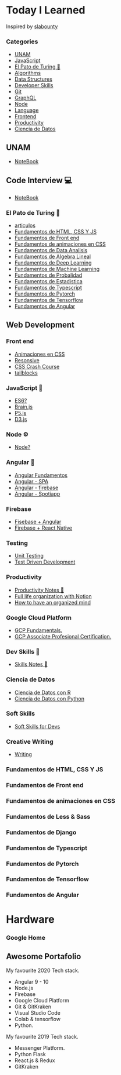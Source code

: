 # Today I Learned
Inspired by [slabounty](https://github.com/slabounty/til) 

### Categories

- [UNAM](#UNAM)
- [JavaScript](#JavaScript-)
- [El Pato de Turing 🧠](#el-pato-de-turing)
- [Algorithms](#algorithms)
- [Data Structures](#datastructures)
- [Developer Skills](#devskills)
- [Git](#git)
- [GraphQL](#graphql)
- [Node](#node)
- [Language](#language)
- [Frontend](#front-end)
- [Productivity](#productivity)
- [Ciencia de Datos](#Ciencia-de-Datos)


## UNAM
- [NoteBook](unam/notes.md)

## Code Interview 💻
- [NoteBook](https://github.com/patodeturing/til/tree/master/codeInterview)

### El Pato de Turing 🧠
- [articulos](articulos)
- [Fundamentos de HTML, CSS Y JS]()
- [Fundamentos de Front end]()
- [Fundamentos de animaciones en CSS]()
- [Fundamentos de Data Analisis]()
- [Fundamentos de Algebra Lineal]()
- [Fundamentos de Deep Learning]()
- [Fundamentos de Machine Learning]()
- [Fundamentos de Probalidad]()
- [Fundamentos de Estadistica]()
- [Fundamentos de Typescript]()
- [Fundamentos de Pytorch]()
- [Fundamentos de Tensorflow]()
- [Fundamentos de Angular]()

## Web Development

### Front end
- [Animaciones en  CSS]()
- [Resonsive]()
- [CSS Crash Course]()
- [tailblocks](tailblocks/readMe.md)


### JavaScript 🍋
- [ES6?](javascript/ES6_notes.md)
- [Brain.js]()
- [P5.js]()
- [D3.js]()

### Node ⚙️
- [Node?](node_notes.md)

### Angular 🎒
- [Angular Fundamentos](angular_notes.md)
- [Angular - SPA]()
- [Angular - firebase]()
- [Angular - Spotiapp]()



### Firebase
- [Fisebase + Angular]()
- [Firebase + React Native]()

### Testing
- [Unit Testing]( yolo )
- [Test Driven Development]()

### Productivity

- [Productivity Notes 📓](productivity_notes.md)
- [Full life organization with Notion](https://www.youtube.com/watch?v=9a6lV8JVhf8)
- [How to have an organized mind](https://www.youtube.com/watch?v=QdQYXwrBhfM)


### Google Cloud Platform
- [GCP Fundamentals.]()
- [GCP Associate Profesional Certification.]()

### Dev Skills 🙋
- [ Skills Notes 📓](skills_notes.md)

### Ciencia de Datos
- [Ciencia de Datos con R](DataScience/DataScience_R_notes.md)
- [Ciencia de Datos con Python ](DataScience/DataScience_R_notes.md)

### Soft Skills
- [Soft Skills for Devs](Softskills.md)

### Creative Writing
- [Writing](writing.md)



### Fundamentos de HTML, CSS Y JS
### Fundamentos de Front end
### Fundamentos de animaciones en CSS
### Fundamentos de Less & Sass
### Fundamentos de Django
### Fundamentos de Typescript
### Fundamentos de Pytorch
### Fundamentos de Tensorflow
### Fundamentos de Angular
# Hardware
### Google Home


## Awesome Portafolio 
My favourite 2020 Tech stack.
* Angular 9 - 10
* Node.js
* Firebase
* Google Cloud Platform
* Git & GitKraken
* Visual Studio Code
* Colab & tensorflow
* Python.

My favourite 2019 Tech stack.
* Messenger Platform.
* Python Flask
* React.js & Redux
* GitKraken
